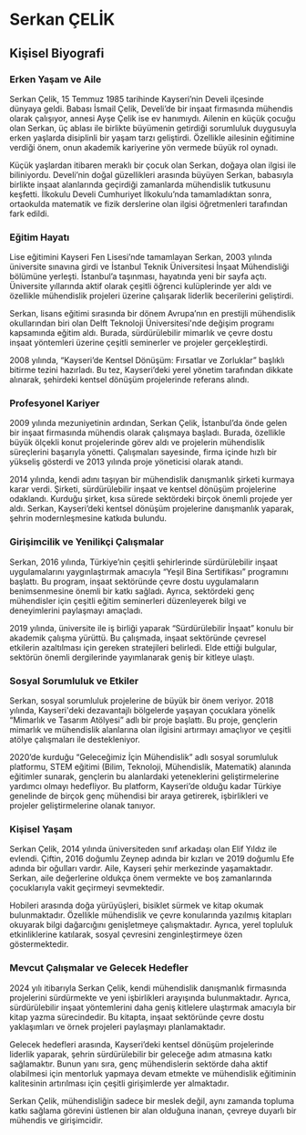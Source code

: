 # Serkan ÇELİK

## Kişisel Biyografi

### Erken Yaşam ve Aile

Serkan Çelik, 15 Temmuz 1985 tarihinde Kayseri’nin Develi ilçesinde dünyaya geldi. Babası İsmail Çelik, Develi’de bir inşaat firmasında mühendis olarak çalışıyor, annesi Ayşe Çelik ise ev hanımıydı. Ailenin en küçük çocuğu olan Serkan, üç ablası ile birlikte büyümenin getirdiği sorumluluk duygusuyla erken yaşlarda disiplinli bir yaşam tarzı geliştirdi. Özellikle ailesinin eğitimine verdiği önem, onun akademik kariyerine yön vermede büyük rol oynadı.

Küçük yaşlardan itibaren meraklı bir çocuk olan Serkan, doğaya olan ilgisi ile biliniyordu. Develi’nin doğal güzellikleri arasında büyüyen Serkan, babasıyla birlikte inşaat alanlarında geçirdiği zamanlarda mühendislik tutkusunu keşfetti. İlkokulu Develi Cumhuriyet İlkokulu’nda tamamladıktan sonra, ortaokulda matematik ve fizik derslerine olan ilgisi öğretmenleri tarafından fark edildi.

### Eğitim Hayatı

Lise eğitimini Kayseri Fen Lisesi’nde tamamlayan Serkan, 2003 yılında üniversite sınavına girdi ve İstanbul Teknik Üniversitesi İnşaat Mühendisliği bölümüne yerleşti. İstanbul’a taşınması, hayatında yeni bir sayfa açtı. Üniversite yıllarında aktif olarak çeşitli öğrenci kulüplerinde yer aldı ve özellikle mühendislik projeleri üzerine çalışarak liderlik becerilerini geliştirdi.

Serkan, lisans eğitimi sırasında bir dönem Avrupa’nın en prestijli mühendislik okullarından biri olan Delft Teknoloji Üniversitesi'nde değişim programı kapsamında eğitim aldı. Burada, sürdürülebilir mimarlık ve çevre dostu inşaat yöntemleri üzerine çeşitli seminerler ve projeler gerçekleştirdi.

2008 yılında, “Kayseri’de Kentsel Dönüşüm: Fırsatlar ve Zorluklar” başlıklı bitirme tezini hazırladı. Bu tez, Kayseri’deki yerel yönetim tarafından dikkate alınarak, şehirdeki kentsel dönüşüm projelerinde referans alındı.

### Profesyonel Kariyer

2009 yılında mezuniyetinin ardından, Serkan Çelik, İstanbul’da önde gelen bir inşaat firmasında mühendis olarak çalışmaya başladı. Burada, özellikle büyük ölçekli konut projelerinde görev aldı ve projelerin mühendislik süreçlerini başarıyla yönetti. Çalışmaları sayesinde, firma içinde hızlı bir yükseliş gösterdi ve 2013 yılında proje yöneticisi olarak atandı.

2014 yılında, kendi adını taşıyan bir mühendislik danışmanlık şirketi kurmaya karar verdi. Şirketi, sürdürülebilir inşaat ve kentsel dönüşüm projelerine odaklandı. Kurduğu şirket, kısa sürede sektördeki birçok önemli projede yer aldı. Serkan, Kayseri’deki kentsel dönüşüm projelerine danışmanlık yaparak, şehrin modernleşmesine katkıda bulundu.

### Girişimcilik ve Yenilikçi Çalışmalar

Serkan, 2016 yılında, Türkiye’nin çeşitli şehirlerinde sürdürülebilir inşaat uygulamalarını yaygınlaştırmak amacıyla “Yeşil Bina Sertifikası” programını başlattı. Bu program, inşaat sektöründe çevre dostu uygulamaların benimsenmesine önemli bir katkı sağladı. Ayrıca, sektördeki genç mühendisler için çeşitli eğitim seminerleri düzenleyerek bilgi ve deneyimlerini paylaşmayı amaçladı.

2019 yılında, üniversite ile iş birliği yaparak “Sürdürülebilir İnşaat” konulu bir akademik çalışma yürüttü. Bu çalışmada, inşaat sektöründe çevresel etkilerin azaltılması için gereken stratejileri belirledi. Elde ettiği bulgular, sektörün önemli dergilerinde yayımlanarak geniş bir kitleye ulaştı.

### Sosyal Sorumluluk ve Etkiler

Serkan, sosyal sorumluluk projelerine de büyük bir önem veriyor. 2018 yılında, Kayseri'deki dezavantajlı bölgelerde yaşayan çocuklara yönelik “Mimarlık ve Tasarım Atölyesi” adlı bir proje başlattı. Bu proje, gençlerin mimarlık ve mühendislik alanlarına olan ilgisini artırmayı amaçlıyor ve çeşitli atölye çalışmaları ile destekleniyor.

2020’de kurduğu “Geleceğimiz İçin Mühendislik” adlı sosyal sorumluluk platformu, STEM eğitimi (Bilim, Teknoloji, Mühendislik, Matematik) alanında eğitimler sunarak, gençlerin bu alanlardaki yeteneklerini geliştirmelerine yardımcı olmayı hedefliyor. Bu platform, Kayseri’de olduğu kadar Türkiye genelinde de birçok genç mühendisi bir araya getirerek, işbirlikleri ve projeler geliştirmelerine olanak tanıyor.

### Kişisel Yaşam

Serkan Çelik, 2014 yılında üniversiteden sınıf arkadaşı olan Elif Yıldız ile evlendi. Çiftin, 2016 doğumlu Zeynep adında bir kızları ve 2019 doğumlu Efe adında bir oğulları vardır. Aile, Kayseri şehir merkezinde yaşamaktadır. Serkan, aile değerlerine oldukça önem vermekte ve boş zamanlarında çocuklarıyla vakit geçirmeyi sevmektedir.

Hobileri arasında doğa yürüyüşleri, bisiklet sürmek ve kitap okumak bulunmaktadır. Özellikle mühendislik ve çevre konularında yazılmış kitapları okuyarak bilgi dağarcığını genişletmeye çalışmaktadır. Ayrıca, yerel topluluk etkinliklerine katılarak, sosyal çevresini zenginleştirmeye özen göstermektedir.

### Mevcut Çalışmalar ve Gelecek Hedefler

2024 yılı itibarıyla Serkan Çelik, kendi mühendislik danışmanlık firmasında projelerini sürdürmekte ve yeni işbirlikleri arayışında bulunmaktadır. Ayrıca, sürdürülebilir inşaat yöntemlerini daha geniş kitlelere ulaştırmak amacıyla bir kitap yazma sürecindedir. Bu kitapta, inşaat sektöründe çevre dostu yaklaşımları ve örnek projeleri paylaşmayı planlamaktadır.

Gelecek hedefleri arasında, Kayseri’deki kentsel dönüşüm projelerinde liderlik yaparak, şehrin sürdürülebilir bir geleceğe adım atmasına katkı sağlamaktır. Bunun yanı sıra, genç mühendislerin sektörde daha aktif olabilmesi için mentorluk yapmaya devam etmekte ve mühendislik eğitiminin kalitesinin artırılması için çeşitli girişimlerde yer almaktadır.

Serkan Çelik, mühendisliğin sadece bir meslek değil, aynı zamanda topluma katkı sağlama görevini üstlenen bir alan olduğuna inanan, çevreye duyarlı bir mühendis ve girişimcidir.